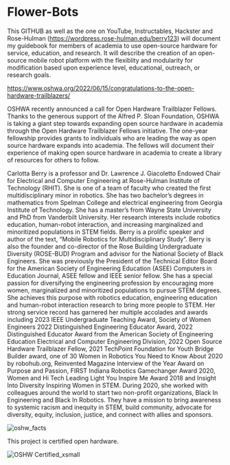 # Flower-Bots
This GITHUB as well as the one on YouTube, Instructables, Hackster and Rose-Hulman (https://wordpress.rose-hulman.edu/berry123) will document my guidebook for members of academia to use open-source hardware for service, education, and research. It will describe the creation of an open-source mobile robot platform with the flexiblity and modularity for modification based upon experience level, educational, outreach, or research goals.

https://www.oshwa.org/2022/06/15/congratulations-to-the-open-hardware-trailblazers/

OSHWA recently announced a call for Open Hardware Trailblazer Fellows. Thanks to the generous support of the Alfred P. Sloan Foundation, OSHWA is taking a giant step towards expanding open source hardware in academia through the Open Hardware Trailblazer Fellows initiative. The one-year fellowship provides grants to individuals who are leading the way as open source hardware expands into academia. The fellows will document their experience of making open source hardware in academia to create a library of resources for others to follow.

Carlotta Berry is a professor and Dr. Lawrence J. Giacoletto Endowed Chair for Electrical and Computer Engineering at Rose-Hulman Institute of Technology (RHIT). She is one of a team of faculty who created the first multidisciplinary minor in robotics. She has two bachelor’s degrees in mathematics from Spelman College and electrical engineering from Georgia Institute of Technology. She has a master’s from Wayne State University and PhD from Vanderbilt University. Her research interests include robotics education, human-robot interaction, and increasing marginalized and minoritized populations in STEM fields. Berry is a prolific speaker and author of the text, “Mobile Robotics for Multidisciplinary Study”. Berry is also the founder and co-director of the Rose Building Undergraduate Diversity (ROSE-BUD) Program and advisor for the National Society of Black Engineers. She was previously the President of the Technical Editor Board for the American Society of Engineering Education (ASEE) Computers in Education Journal, ASEE fellow and IEEE senior fellow. She has a special passion for diversifying the engineering profession by encouraging more women, marginalized and minoritized populations to pursue STEM degrees. She achieves this purpose with robotics education, engineering education and human-robot interaction research to bring more people to STEM. Her strong service record has garnered her multiple accolades and awards including 2023 IEEE Undergraduate Teaching Award, Society of Women Engineers 2022 Distinguished Engineering Educator Award, 2022 Distinguished Educator Award from the American Society of Engineering Education Electrical and Computer Engineering Division, 2022 Open Source Hardware Trailblazer Fellow, 2021 TechPoint Foundation for Youth Bridge Builder award, one of 30 Women in Robotics You Need to Know About 2020 by robohub.org, Reinvented Magazine Interview of the Year Award on Purpose and Passion, FIRST Indiana Robotics Gamechanger Award 2020, Women and Hi Tech Leading Light You Inspire Me Award 2018 and Insight Into Diversity Inspiring Women in STEM. During 2020, she worked with colleagues around the world to start two non-profit organizations, Black In Engineering and Black In Robotics. They have a mission to bring awareness to systemic racism and inequity in STEM, build community, advocate for diversity, equity, inclusion, justice, and connect with allies and sponsors.

![oshw_facts](https://user-images.githubusercontent.com/6740330/236703928-eb79c91e-8382-4fec-a409-e71f5dbb2295.svg)

This project is certified open hardware.

![OSHW Certified_xsmall](https://user-images.githubusercontent.com/6740330/236956798-68aaccd4-2bff-41b5-800d-c6af05142a85.jpg)
